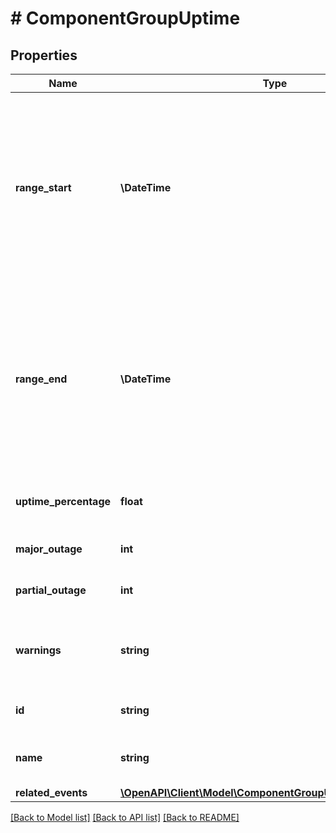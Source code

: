 # # ComponentGroupUptime

## Properties

Name | Type | Description | Notes
------------ | ------------- | ------------- | -------------
**range_start** | **\DateTime** | Start date used for uptime calculation (see the warnings field in the response if this value does not match the start parameter you provided). | [optional]
**range_end** | **\DateTime** | End date used for uptime calculation (see the warnings field in the response if this value does not match the end parameter you provided). | [optional]
**uptime_percentage** | **float** | Uptime percentage for a component | [optional]
**major_outage** | **int** | Seconds of major outage | [optional]
**partial_outage** | **int** | Seconds of partial outage | [optional]
**warnings** | **string** | Warning messages related to the uptime query that may occur | [optional]
**id** | **string** | Component group identifier | [optional]
**name** | **string** | Component group display name | [optional]
**related_events** | [**\OpenAPI\Client\Model\ComponentGroupUptimeRelatedEvents**](ComponentGroupUptimeRelatedEvents.md) |  | [optional]

[[Back to Model list]](../../README.md#models) [[Back to API list]](../../README.md#endpoints) [[Back to README]](../../README.md)
